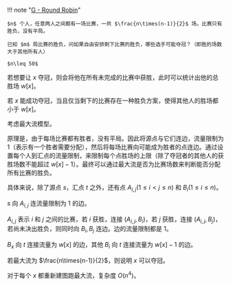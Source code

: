 !!! note "[G - Round Robin](https://atcoder.jp/contests/abc241/tasks/abc241_g)"

    $n$ 个人，任意两人之间都有一场比赛，一共 $\frac{n\times(n-1)}{2}$ 场。比赛只有胜负，没有平局。

    已知 $m$ 局比赛的胜负，问如果自由安排剩下比赛的胜负，哪些选手可能夺冠？（即胜的场数大于其他所有人）

    $n\leq 50$

若想要让 $x$ 夺冠，则会将他在所有未完成的比赛中获胜，此时可以统计出他的总胜场 $w[x]$。

若 $x$ 能成功夺冠，当且仅当剩下的比赛存在一种胜负方案，使得其他人的胜场都小于 $w[x]$。

考虑最大流模型。

原理是，由于每场比赛都有胜者，没有平局。因此将源点与它们连边，流量限制为 $1$（表示有一个胜者需要分配），然后将每场比赛向可能成为胜者的点连边。通过设置每个人到汇点的流量限制，来限制每个点胜场的上限（除了夺冠者的其他人的获胜场数不能超过 $w[x]-1$）。最终可以通过最大流是否为比赛场数来判断能否分配所有比赛的胜负。

具体来说，除了源点 $s$，汇点 $t$ 之外，还有点 $A_{i,j}(1\leq i<j\leq n)$ 和 $B_i(1\leq i\leq n)$。

$s$ 向 $A_{i,j}$ 连流量限制为 $1$ 的边。

$A_{i,j}$ 表示 $i$ 和 $j$ 之间的比赛，若 $i$ 获胜，连接 $(A_{i,j},B_i)$，若 $j$ 获胜，连接 $(A_{i,j},B_j)$，若尚未决出胜负，则同时向 $B_i,B_j$ 连边。边的流量限制都是 $1$。

$B_x$ 向 $t$ 连接流量为 $w[x]$ 的边，其他 $B_i$ 向 $t$ 连接流量为 $w[x] - 1$ 的边。

若最大流为 $\frac{n\times(n-1)}{2}$，则说明 $x$ 可以夺冠。

对于每个 $x$ 都重新建图跑最大流，复杂度 $O(n^4)$。